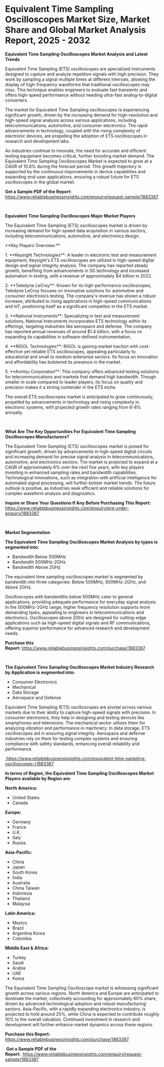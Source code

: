<p><h1>Equivalent Time Sampling Oscilloscopes Market Size, Market Share and Global Market Analysis Report, 2025 - 2032</h1></p><p><strong>Equivalent Time Sampling Oscilloscopes Market Analysis and Latest Trends</strong></p>
<p><p>Equivalent Time Sampling (ETS) oscilloscopes are specialized instruments designed to capture and analyze repetitive signals with high precision. They work by sampling a signal multiple times at different intervals, allowing the display of high-frequency waveforms that traditional oscilloscopes may miss. This technique enables engineers to evaluate fast transients and offers high-speed performance without needing ultra-fast analog-to-digital converters.</p><p>The market for Equivalent Time Sampling oscilloscopes is experiencing significant growth, driven by the increasing demand for high-resolution and high-speed signal analysis across various applications, including telecommunications, automotive, and consumer electronics. The rapid advancements in technology, coupled with the rising complexity of electronic devices, are propelling the adoption of ETS oscilloscopes in research and development labs.</p><p>As industries continue to innovate, the need for accurate and efficient testing equipment becomes critical, further boosting market demand. The Equivalent Time Sampling Oscilloscopes Market is expected to grow at a CAGR of 10.8% during the forecast period. This growth trajectory is supported by the continuous improvements in device capabilities and expanding end-user applications, ensuring a robust future for ETS oscilloscopes in the global market.</p></p>
<p><strong>Get a Sample PDF of the Report:&nbsp;</strong> <a href="https://www.reliablebusinessinsights.com/enquiry/request-sample/1883387?utm_campaign=3048&utm_medium=2&utm_source=Github&utm_content=ia&utm_term=12042025&utm_id=equivalent-time-sampling-oscilloscopes">https://www.reliablebusinessinsights.com/enquiry/request-sample/1883387</a></p>
<p>&nbsp;</p>
<p><strong>Equivalent Time Sampling Oscilloscopes Major Market Players</strong></p>
<p><p>The Equivalent Time Sampling (ETS) oscilloscopes market is driven by increasing demand for high-speed data acquisition in various sectors, including telecommunications, automotive, and electronics design. </p><p>**Key Players Overview:**</p><p>1. **Keysight Technologies**: A leader in electronic test and measurement equipment, Keysight's ETS oscilloscopes are utilized in high-speed digital design and signal integrity analysis. The company has reported steady growth, benefiting from advancements in 5G technology and increased automation in testing, with a revenue of approximately $4 billion in 2022.</p><p>2. **Teledyne LeCroy**: Known for its high-performance oscilloscopes, Teledyne LeCroy focuses on innovative solutions for automotive and consumer electronics testing. The company's revenue has shown a robust increase, attributed to rising applications in high-speed communications and IoT, positioning itself as a significant competitor in the ETS market.</p><p>3. **National Instruments**: Specializing in test and measurement solutions, National Instruments incorporates ETS technology within its offerings, targeting industries like aerospace and defense. The company has reported annual revenues of around $1.4 billion, with a focus on expanding its capabilities in software-defined instrumentation.</p><p>4. **RIGOL Technologies**: RIGOL is gaining market traction with cost-effective yet reliable ETS oscilloscopes, appealing particularly to educational and small to medium enterprise sectors. Its focus on innovation and affordability has bolstered its presence in the market.</p><p>5. **Anritsu Corporation**: This company offers advanced testing solutions for telecommunications and markets that demand high bandwidth. Though smaller in scale compared to leader players, its focus on quality and precision makes it a strong contender in the ETS niche.</p><p>The overall ETS oscilloscopes market is anticipated to grow continuously, propelled by advancements in technology and rising complexity in electronic systems, with projected growth rates ranging from 6-8% annually.</p></p>
<p>&nbsp;</p>
<p><strong>What Are The Key Opportunities For Equivalent Time Sampling Oscilloscopes Manufacturers?</strong></p>
<p><p>The Equivalent Time Sampling (ETS) oscilloscopes market is poised for significant growth, driven by advancements in high-speed digital circuits and increasing demand for precise signal analysis in telecommunications, automotive, and electronics sectors. The market is projected to expand at a CAGR of approximately 6% over the next five years, with key players investing in enhanced sampling rates and bandwidth capabilities. Technological innovations, such as integration with artificial intelligence for automated signal processing, will further bolster market trends. The future outlook is positive, as industries seek efficient and reliable solutions for complex waveform analysis and diagnostics.</p></p>
<p><strong>Inquire or Share Your Questions If Any Before Purchasing This Report:</strong> <a href="https://www.reliablebusinessinsights.com/enquiry/pre-order-enquiry/1883387?utm_campaign=3048&utm_medium=2&utm_source=Github&utm_content=ia&utm_term=12042025&utm_id=equivalent-time-sampling-oscilloscopes">https://www.reliablebusinessinsights.com/enquiry/pre-order-enquiry/1883387</a></p>
<p>&nbsp;</p>
<p><strong>Market Segmentation</strong></p>
<p><strong>The Equivalent Time Sampling Oscilloscopes Market Analysis by types is segmented into:</strong></p>
<p><ul><li>Bandwidth Below 500MHz</li><li>Bandwidth 500MHz-2GHz</li><li>Bandwidth Above 2GHz</li></ul></p>
<p><p>The equivalent time sampling oscilloscopes market is segmented by bandwidth into three categories: Below 500MHz, 500MHz-2GHz, and Above 2GHz. </p><p>Oscilloscopes with bandwidths below 500MHz cater to general applications, providing adequate performance for everyday signal analysis. In the 500MHz-2GHz range, higher frequency resolution supports more demanding tasks, appealing to engineers in telecommunications and electronics. Oscilloscopes above 2GHz are designed for cutting-edge applications such as high-speed digital signals and RF communications, offering superior performance for advanced research and development needs.</p></p>
<p><strong>Purchase this Report:&nbsp;</strong><a href="https://www.reliablebusinessinsights.com/purchase/1883387?utm_campaign=3048&utm_medium=2&utm_source=Github&utm_content=ia&utm_term=12042025&utm_id=equivalent-time-sampling-oscilloscopes">https://www.reliablebusinessinsights.com/purchase/1883387</a></p>
<p>&nbsp;</p>
<p><strong>The Equivalent Time Sampling Oscilloscopes Market Industry Research by Application is segmented into:</strong></p>
<p><ul><li>Consumer Electronics</li><li>Mechanical</li><li>Data Storage</li><li>Aerospace and Defense</li></ul></p>
<p><p>Equivalent Time Sampling (ETS) oscilloscopes are pivotal across various markets due to their ability to capture high-speed signals with precision. In consumer electronics, they help in designing and testing devices like smartphones and televisions. The mechanical sector utilizes them for analyzing vibration and performance in machinery. In data storage, ETS oscilloscopes aid in ensuring signal integrity. Aerospace and defense industries rely on them for testing complex systems and ensuring compliance with safety standards, enhancing overall reliability and performance.</p></p>
<p><a href="https://www.reliablebusinessinsights.com/equivalent-time-sampling-oscilloscopes-r1883387?utm_campaign=3048&utm_medium=2&utm_source=Github&utm_content=ia&utm_term=12042025&utm_id=equivalent-time-sampling-oscilloscopes">&nbsp;https://www.reliablebusinessinsights.com/equivalent-time-sampling-oscilloscopes-r1883387</a></p>
<p><strong>In terms of Region, the Equivalent Time Sampling Oscilloscopes Market Players available by Region are:</strong></p>
<p>
    <p> <strong> North America: </strong>
        <ul>
            <li>United States</li>
            <li>Canada</li>
        </ul>
        </p> 
    <p> <strong> Europe: </strong>
        <ul>
            <li>Germany</li>
            <li>France</li>
            <li>U.K.</li>
            <li>Italy</li>
            <li>Russia</li>
        </ul>
        </p> 
    <p> <strong> Asia-Pacific: </strong>
        <ul>
            <li>China</li>
            <li>Japan</li>
            <li>South Korea</li>
            <li>India</li>
            <li>Australia</li>
            <li>China Taiwan</li>
            <li>Indonesia</li>
            <li>Thailand</li>
            <li>Malaysia</li>
        </ul>
        </p> 
    <p> <strong> Latin America: </strong>
        <ul>
            <li>Mexico</li>
            <li>Brazil</li>
            <li>Argentina Korea</li>
            <li>Colombia</li>
        </ul>
        </p> 
    <p> <strong> Middle East & Africa: </strong>
        <ul>
            <li>Turkey</li>
            <li>Saudi</li>
            <li>Arabia</li>
            <li>UAE</li>
            <li>Korea</li>
        </ul>
    </p>
    </p>
<p><p>The Equivalent Time Sampling Oscilloscope market is witnessing significant growth across various regions. North America and Europe are anticipated to dominate the market, collectively accounting for approximately 60% share, driven by advanced technological adoption and robust manufacturing sectors. Asia-Pacific, with a rapidly expanding electronics industry, is projected to hold around 25%, while China is expected to contribute roughly 10% to the overall valuation. Continued investment in research and development will further enhance market dynamics across these regions.</p></p>
<p><strong>Purchase this Report: </strong><a href="https://www.reliablebusinessinsights.com/purchase/1883387?utm_campaign=3048&utm_medium=2&utm_source=Github&utm_content=ia&utm_term=12042025&utm_id=equivalent-time-sampling-oscilloscopes">https://www.reliablebusinessinsights.com/purchase/1883387</a></p>
<p>&nbsp;<strong>Get a Sample PDF of the Report:&nbsp;&nbsp;</strong><a href="https://www.reliablebusinessinsights.com/enquiry/request-sample/1883387?utm_campaign=3048&utm_medium=2&utm_source=Github&utm_content=ia&utm_term=12042025&utm_id=equivalent-time-sampling-oscilloscopes">https://www.reliablebusinessinsights.com/enquiry/request-sample/1883387</a></p>
<p><strong></strong></p>
<p><p></p><p></p><p></p></p>